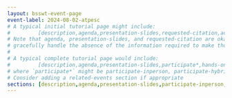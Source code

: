 ```yaml
---
layout: bsswt-event-page
event-label: 2024-08-02-atpesc
# A typical initial tutorial page might include:
#         [description,agenda,presentation-slides,requested-citation,acknowledgments-ecp]
# Note that agenda, presentation-slides, and requested-citation are okay here because they
# gracefully handle the absence of the information required to make those sections "event-ready".
#
# A typical complete tutorial page would include: 
#         [description,agenda,presentation-slides,participate*,hands-on-exercises,stay-in-touch,resources-from-presentations,requested-citation,acknowledgments-ecp]
# where `participate*` might be participate-inperson, participate-hybrid, or participate-online, as appropriate.  A custom local `section-participate.md` file will also work.
# Consider adding a related-events section if appropriate
sections: [description,agenda,presentation-slides,participate-inperson,stay-in-touch-no-ho,resources-from-presentations,requested-citation,acknowledgments-ecp-ngsst]
---
```

